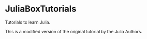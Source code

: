 # JuliaBoxTutorials
Tutorials to learn Julia.

This is a modified version of the original tutorial by the Julia Authors.
